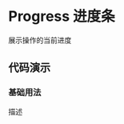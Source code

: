# Progress 进度条

展示操作的当前进度

## 代码演示

### 基础用法

描述

<code src='../../site/progress/baseProgress.tsx'></code>
